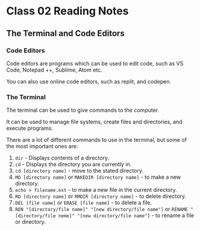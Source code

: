 # Class 02 Reading Notes  

## The Terminal and Code Editors

### Code Editors

Code editors are programs which can be used to edit code, such as VS Code, Notepad ++, Sublime, Atom etc.

You can also use online code editors, such as replit, and codepen.

### The Terminal

The terminal can be used to give commands to the computer. 

It can be used to manage file systems, create files and directories, and execute programs.

There are a lot of different commands to use in the terminal, but some of the most important ones are:

1. `dir` - Displays contents of a directory.
2. `cd` - Displays the directory you are currently in.
3. `cd [directory name]` - move to the stated directory.
4. `MD [directory name]` or `MAKEDIR [directory name]` - to make a new directory.
5. `echo > filename.ext` - to make a new file in the current directory.
6. `RD [directory name]` or `RMDIR [directory name]` - to delete directory.
7. `DEL [file name]` or `ERASE [file name]` - to delete a file.
8. `REN "[directory/file name]" "[new directory/file name"]` or `RENAME "[directory/file neme]" "[new directory/file name"]` - to rename a file or directory.


